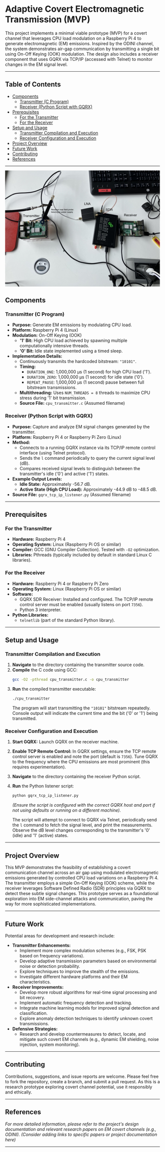 # Adaptive Covert Electromagnetic Transmission (MVP)

This project implements a minimal viable prototype (MVP) for a covert channel that leverages CPU load modulation on a Raspberry Pi 4 to generate electromagnetic (EM) emissions. Inspired by the ODINI channel, the system demonstrates air-gap communication by transmitting a single bit using On-Off Keying (OOK) modulation. The design also includes a receiver component that uses GQRX via TCP/IP (accessed with Telnet) to monitor changes in the EM signal level.

---

## Table of Contents

- [Components](#components)
  - [Transmitter (C Program)](#transmitter-c-program)
  - [Receiver (Python Script with GQRX)](#receiver-python-script-with-gqrx)
- [Prerequisites](#prerequisites)
  - [For the Transmitter](#for-the-transmitter)
  - [For the Receiver](#for-the-receiver)
- [Setup and Usage](#setup-and-usage)
  - [Transmitter Compilation and Execution](#transmitter-compilation-and-execution)
  - [Receiver Configuration and Execution](#receiver-configuration-and-execution)
- [Project Overview](#project-overview)
- [Future Work](#future-work)
- [Contributing](#contributing)
- [References](#references) <!-- Added placeholder -->

---

![Project Setup](setup.jpg)

## Components

### Transmitter (C Program)

-   **Purpose:** Generate EM emissions by modulating CPU load.
-   **Platform:** Raspberry Pi 4 (Linux)
-   **Modulation:** On-Off Keying (OOK)
    -   **'1' Bit:** High CPU load achieved by spawning multiple computationally intensive threads.
    -   **'0' Bit:** Idle state implemented using a timed sleep.
-   **Implementation Details:**
    -   Continuously transmits the hardcoded bitstream: `"10101"`.
    -   **Timing:**
        -   `DURATION_ONE`: 1,000,000 μs (1 second) for high CPU load ('1').
        -   `DURATION_ZERO`: 1,000,000 μs (1 second) for idle state ('0').
        -   `REPEAT_PAUSE`: 1,000,000 μs (1 second) pause between full bitstream transmissions.
    -   **Multithreading:** Uses `NUM_THREADS = 8` threads to maximize CPU stress during '1' bit transmission.
    -   **Source File:** `cpu_transmitter.c` (Assumed filename)

### Receiver (Python Script with GQRX)

-   **Purpose:** Capture and analyze EM signal changes generated by the transmitter.
-   **Platform:** Raspberry Pi 4 or Raspberry Pi Zero (Linux)
-   **Method:**
    -   Connects to a running GQRX instance via its TCP/IP remote control interface (using Telnet protocol).
    -   Sends the `l` command periodically to query the current signal level (dB).
    -   Compares received signal levels to distinguish between the transmitter's idle ('0') and active ('1') states.
-   **Example Output Levels:**
    -   **Idle State:** Approximately -56.7 dB.
    -   **Active State (High CPU Load):** Approximately -44.9 dB to -48.5 dB.
-   **Source File:** `gqrx_tcp_ip_listener.py` (Assumed filename)

---

## Prerequisites

### For the Transmitter

-   **Hardware:** Raspberry Pi 4
-   **Operating System:** Linux (Raspberry Pi OS or similar)
-   **Compiler:** GCC (GNU Compiler Collection). Tested with `-O2` optimization.
-   **Libraries:** Pthreads (typically included by default in standard Linux C libraries).

### For the Receiver

-   **Hardware:** Raspberry Pi 4 or Raspberry Pi Zero
-   **Operating System:** Linux (Raspberry Pi OS or similar)
-   **Software:**
    -   GQRX SDR Receiver: Installed and configured. The TCP/IP remote control server must be enabled (usually listens on port `7356`).
    -   Python 3 interpreter.
-   **Python Libraries:**
    -   `telnetlib` (part of the standard Python library).

---

## Setup and Usage

### Transmitter Compilation and Execution

1.  **Navigate** to the directory containing the transmitter source code.
2.  **Compile** the C code using GCC:
    ```bash
    gcc -O2 -pthread cpu_transmitter.c -o cpu_transmitter
    ```
3.  **Run** the compiled transmitter executable:
    ```bash
    ./cpu_transmitter
    ```
    The program will start transmitting the `"10101"` bitstream repeatedly. Console output will indicate the current time and the bit ('0' or '1') being transmitted.

### Receiver Configuration and Execution

1.  **Start GQRX:** Launch GQRX on the receiver machine.
2.  **Enable TCP Remote Control:** In GQRX settings, ensure the TCP remote control server is enabled and note the port (default is `7356`). Tune GQRX to the frequency where the CPU emissions are most prominent (this requires experimentation).
3.  **Navigate** to the directory containing the receiver Python script.
4.  **Run** the Python listener script:
    ```bash
    python gqrx_tcp_ip_listener.py
    ```
    *(Ensure the script is configured with the correct GQRX host and port if not using defaults or running on a different machine).*

    The script will attempt to connect to GQRX via Telnet, periodically send the `l` command to fetch the signal level, and print the measurements. Observe the dB level changes corresponding to the transmitter's '0' (idle) and '1' (active) states.

---

## Project Overview

This MVP demonstrates the feasibility of establishing a covert communication channel across an air gap using modulated electromagnetic emissions generated by controlled CPU load variations on a Raspberry Pi 4. The transmitter employs a simple On-Off Keying (OOK) scheme, while the receiver leverages Software Defined Radio (SDR) principles via GQRX to detect these subtle signal changes. This prototype serves as a foundational exploration into EM side-channel attacks and communication, paving the way for more sophisticated implementations.

---

## Future Work

Potential areas for development and research include:

-   **Transmitter Enhancements:**
    -   Implement more complex modulation schemes (e.g., FSK, PSK based on frequency variations).
    -   Develop adaptive transmission parameters based on environmental noise or detection probability.
    -   Explore techniques to improve the stealth of the emissions.
    -   Investigate different hardware platforms and their EM characteristics.
-   **Receiver Improvements:**
    -   Develop more robust algorithms for real-time signal processing and bit recovery.
    -   Implement automatic frequency detection and tracking.
    -   Integrate machine learning models for improved signal detection and classification.
    -   Explore anomaly detection techniques to identify unknown covert transmissions.
-   **Defensive Strategies:**
    -   Research and develop countermeasures to detect, locate, and mitigate such covert EM channels (e.g., dynamic EM shielding, noise injection, system monitoring).

---

## Contributing

Contributions, suggestions, and issue reports are welcome. Please feel free to fork the repository, create a branch, and submit a pull request. As this is a research prototype exploring covert channel potential, use it responsibly and ethically.

---

## References

*For more detailed information, please refer to the project's design documentation and relevant research papers on EM covert channels (e.g., ODINI).*
*(Consider adding links to specific papers or project documentation here)*

---